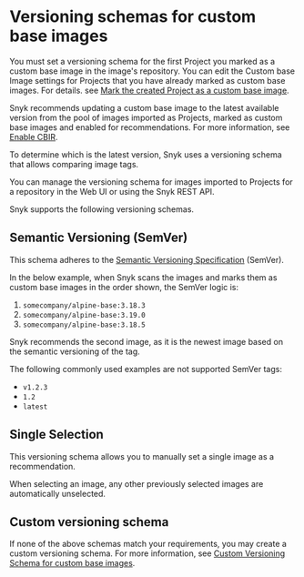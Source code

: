 # Versioning schemas for custom base images

You must set a versioning schema for the first Project you marked as a custom base image in the image's repository. You can edit the Custom base Image settings for Projects that you have already marked as custom base images. For details. see [Mark the created Project as a custom base image](./#mark-the-created-project-as-a-custom-base-image).

Snyk recommends updating a custom base image to the latest available version from the pool of images imported as Projects, marked as custom base images and enabled for recommendations. For more information, see [Enable CBIR](./#enable-cbir).

To determine which is the latest version, Snyk uses a versioning schema that allows comparing image tags.

You can manage the versioning schema for images imported to Projects for a repository in the Web UI or using the Snyk REST API.

Snyk supports the following versioning schemas.

## **Semantic Versioning (SemVer)**

This schema adheres to the [Semantic Versioning Specification](https://semver.org/) (SemVer).

In the below example, when Snyk scans the images and marks them as custom base images in the order shown, the SemVer logic is:

1. `somecompany/alpine-base:3.18.3`
2. `somecompany/alpine-base:3.19.0`
3. `somecompany/alpine-base:3.18.5`

Snyk recommends the second image, as it is the newest image based on the semantic versioning of the tag.

The following commonly used examples are not supported SemVer tags:

* `v1.2.3`
* `1.2`
* `latest`

## Single Selection

This versioning schema allows you to manually set a single image as a recommendation.

When selecting an image, any other previously selected images are automatically unselected.

## Custom versioning schema

If none of the above schemas match your requirements, you may create a custom versioning schema. For more information, see [Custom Versioning Schema for custom base images](custom-versioning-schema-for-custom-base-images.md).
